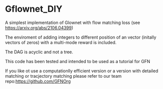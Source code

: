 # Gflownet_DIY

A simplest implementation of Glownet with flow matching loss (see https://arxiv.org/abs/2106.04399)

The enviroment of adding integers to different position of an vector (initally vectors of zeros) with a multi-mode reward is included. 

The DAG is acyclic and not a tree. 

This code has been tested and intended to be used as a tutorial for GFN 

If you like ot use a computationlly efficient version or a version with detailed matching or tracjectory matching please refer to our team repo:https://github.com/GFNOrg
